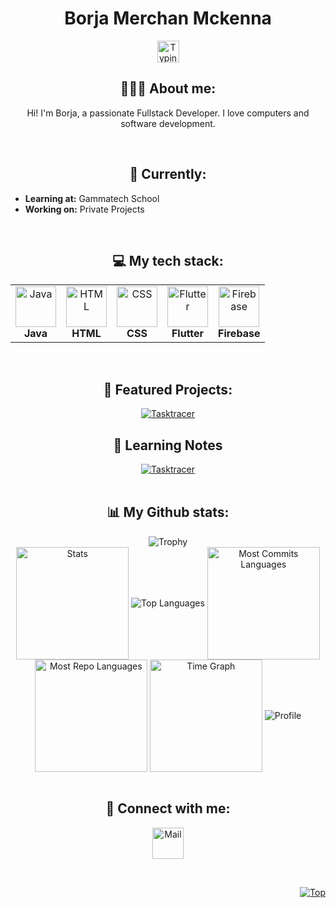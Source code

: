 <h1 align="center">Borja Merchan Mckenna</h1>

<p align="center">
   <img src="https://readme-typing-svg.demolab.com?font=Segoe+UI&color=3DF779&size=30&center=true&vCenter=true&width=450&duration=1500&pause=1000&lines=Fullstack+Developer;Website+Developer;" width="auto" height="35" alt="Typing"/>
</p>

<h2 align="center">👨🏻‍💻 About me:</h2>

<p align="center">Hi! I'm Borja, a passionate Fullstack Developer. I love computers and software development.</p>

<br>

<h2 align="center">🎯 Currently:</h2>

<ul>
  <li><strong>Learning at:</strong> Gammatech School</li>
  <li><strong>Working on:</strong> Private Projects</li>
</ul>

<br>

<h2 align="center">💻 My tech stack:</h2>

<table align="center">
<tr>
   <td align="center"><img src="https://cdn.jsdelivr.net/gh/devicons/devicon/icons/java/java-original.svg" width="65" height="65" alt="Java"/><br><b>Java</b></td>
   <td align="center"><img src="https://cdn.jsdelivr.net/gh/devicons/devicon/icons/html5/html5-original.svg" width="65" height="65" alt="HTML"/><br><b>HTML</b></td>
   <td align="center"><img src="https://cdn.jsdelivr.net/gh/devicons/devicon/icons/css3/css3-original.svg" width="65" height="65" alt="CSS"/><br><b>CSS</b></td>
   <td align="center"><img src="https://cdn.jsdelivr.net/gh/devicons/devicon/icons/flutter/flutter-original.svg" width="65" height="65" alt="Flutter"/><br><b>Flutter</b></td>
   <td align="center"><img src="https://cdn.jsdelivr.net/gh/devicons/devicon/icons/firebase/firebase-plain.svg" width="65" height="65" alt="Firebase"/><br><b>Firebase</b></td>
</tr>
</table>

<br>

<h2 align="center">📕 Featured Projects:</h2>
<div align="center">
<a href="https://github.com/borjamermch/Tasktracer">
  <img src="https://github-readme-stats.vercel.app/api/pin/?username=borjamermck&repo=Tasktracer&theme=transparent" alt="Tasktracer">
</a>
</div>

<h2 align="center">📝 Learning Notes</h2>

<div align="center">
<a href="https://github.com/borjamermch/gammatech_school-java">
  <img src="https://github-readme-stats.vercel.app/api/pin/?username=borjamermck&repo=gammatech_school-java&theme=transparent" alt="Tasktracer">
</a>
</div>

<br>

<h2 align="center">📊 My Github stats:</h2>

<div align="center">
  <img src="https://github-profile-trophy.vercel.app/?username=borjamermck&row=2&column=3&no-bg=true&margin-w=2&margin-h=2&no-frame=true" alt="Trophy"/>
</div>

<div align="center">
  <img align="center" src="https://github-profile-summary-cards.vercel.app/api/cards/stats?username=borjamermck&theme=transparent" height="180em" alt="Stats"/>
  <img align="center" src="https://github-readme-stats.vercel.app/api/top-langs?username=borjamermck&hide_border=true&no-bg=true&no-frame=true&layout=compact&theme=transparent&langs_count=8&hide=jupyter%20notebook,css" alt="Top Languages"/>
  <img align="center" src="https://github-profile-summary-cards.vercel.app/api/cards/most-commit-language?username=borjamermck&theme=transparent&exclude=html,CSS,Jupyter%20Notebook" height="180em" alt="Most Commits Languages"/>
  <img align="center" src="https://github-profile-summary-cards.vercel.app/api/cards/repos-per-language?username=borjamermck&theme=transparent&exclude=html,CSS,Jupyter%20Notebook" height="180em" alt="Most Repo Languages"/>
  <img align="center" src="https://github-profile-summary-cards.vercel.app/api/cards/productive-time?username=borjamermck&theme=transparent&utcOffset=1" height="180em" alt="Time Graph"/>
  <img align="center" src="https://github-profile-summary-cards.vercel.app/api/cards/profile-details?username=borjamermck&theme=transparent" alt='Profile'/>
</div>

<br>

<h2 align="center">🔗 Connect with me:</h2>

<p align="center">
  <a href="mailto:borjamerchan146@gmail.com">
    <img align="center" src="https://cdn.jsdelivr.net/gh/devicons/devicon/icons/google/google-original.svg" width="50" height="50" alt="Mail" />
  </a>
</p>

<br>

<p align="right"><a href="#top"><img src="https://img.shields.io/static/v1?label&message=Navigate+to+Top&color=0b6ab3&style=flat&logo" alt="Top" /></a></p>
